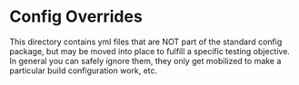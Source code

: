 # Config Overrides

This directory contains yml files that are NOT part of the standard
config package, but may be moved into place to fulfill a specific testing
objective.  In general you can safely ignore them, they only get mobilized
to make a particular build configuration work, etc.